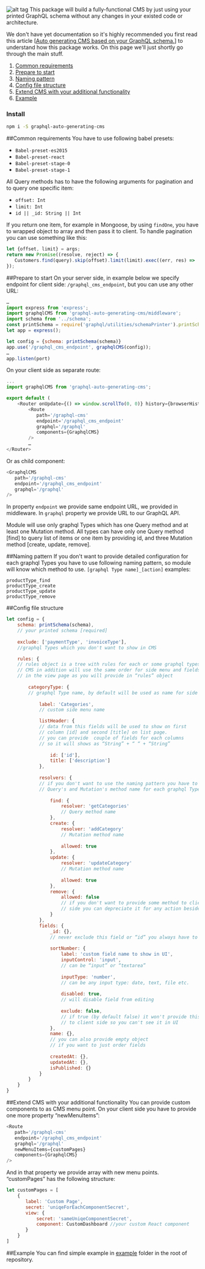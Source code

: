 ![alt tag](https://github.com/sarkistlt/graphql-auto-generating-cms/blob/master/example/Screen-Shot-2016-10-31-at-10.33.13-AM.png)
This package will build a fully-functional CMS by just using your printed GraphQL schema without any changes in your existed code or architecture.

We don't have yet documentation so it's highly recommended you first read this article [[Auto generating CMS based on your GraphQL schema.](https://www.google.com)] to understand how this package works.
On this page we'll just shortly go through the main stuff.

1. [Common requirements](#common-requirements)
2. [Prepare to start](#prepare-to-start)
3. [Naming pattern](#naming-pattern)
5. [Config file structure](#config-file-structure)
6. [Extend CMS with your additional functionality](#extend-cms-with-your-additional-functionality)
7. [Example](#example)

### Install
~~~sh
npm i -S graphql-auto-generating-cms
~~~

##Common requirements
You have to use following babel presets:
- ```Babel-preset-es2015```
- ```Babel-preset-react```
- ```Babel-preset-stage-0```
- ```Babel-preset-stage-1```

All Query methods has to have the following arguments for pagination and to query one specific item:
- ```offset: Int```
- ```limit: Int```
- ```id || _id: String || Int```

If you return one item, for example in Mongoose, by using ```findOne```, you have to wrapped object to array and then pass it to client.
To handle pagination you can use something like this: 
~~~js
let {offset, limit} = args;
return new Promise((resolve, reject) => {
   Customers.find(query).skip(offset).limit(limit).exec((err, res) =>  err ? reject(err) : resolve(res));
});
~~~


##Prepare to start
On your server side, in example below we specify endpoint for client side: ```/graphql_cms_endpoint```, but you can use any other URL: 
~~~js 
…
import express from 'express';
import graphqlCMS from 'graphql-auto-generating-cms/middleware';
import schema from '../schema';
const printSchema = require('graphql/utilities/schemaPrinter').printSchema;
let app = express();

let config = {schema: printSchema(schema)}
app.use('/graphql_cms_endpoint', graphqlCMS(config));
…
app.listen(port)
~~~

On your client side as separate route:
~~~js
...
import graphqlCMS from 'graphql-auto-generating-cms';

export default (
    <Router onUpdate={() => window.scrollTo(0, 0)} history={browserHistory}>
        <Route
           path='/graphql-cms'
           endpoint='/graphql_cms_endpoint'
           graphql='/graphql'
           components={GraphqlCMS}
        />
        …
</Router>
~~~

Or as child component:
~~~js
<GraphqlCMS
   path='/graphql-cms'
   endpoint='/graphql_cms_endpoint'
   graphql='/graphql'
/>
~~~

In property ```endpoint``` we provide same endpoint URL, we provided in middleware. In ```graphql``` property we provide URL to our GraphQL API.

Module will use only graphql Types which has one Query method and at least one Mutation method. 
All types can have only one Query method [find] to query list of items or one item by providing id, and three Mutation method [create, update, remove].

##Naming pattern
If you don't want to provide detailed configuration for each graphql Types you have to use following naming pattern, so module will know which method to use.
```[graphql Type name]_[action]```
examples:
```
productType_find
productType_create
productType_update
productType_remove
```


##Config file structure
~~~js
let config = {
    schema: printSchema(schema), 
    // your printed schema [required]
    
    exclude: ['paymentType', 'invoiceType'], 
    //graphql Types which you don't want to show in CMS

    rules: {
    // rules object is a tree with rules for each or some graphql types 
    // CMS in addition will use the same order for side menu and fields 
    // in the view page as you will provide in “rules” object
    
        categoryType: { 
        // graphql Type name, by default will be used as name for side menu
        
            label: 'Categories', 
            // custom side menu name

            listHeader: {
            // data from this fields will be used to show on first 
            // column [id] and second [title] on list page. 
            // you can provide  couple of fields for each columns 
            // so it will shows as “String” + “ “ + “String”
            
                id: ['id'],
                title: ['description']
            },
            
            resolvers: {
            // if you don't want to use the naming pattern you have to provide 
            // Query's and Mutation's method name for each graphql Type.
                                    
                find: {
                    resolver: 'getCategories' 
                    // Query method name
                },
                create: {
                    resolver: 'addCategory'
                    // Mutation method name
                    
                    allowed: true
                },
                update: {
                    resolver: 'updateCategory'
                    // Mutation method name
                    
                    allowed: true
                },
                remove: {
                    allowed: false
                    // if you don't want to provide some method to client 
                    // side you can depreciate it for any action besides “find”
                }
            },
            fields: {
                _id: {}, 
                // never exclude this field or “id” you always have to provide id
                
                sortNumber: {
                    label: 'custom field name to show in UI',
                    inputControl: 'input', 
                    // can be “input” or “textarea”
                    
                    inputType: 'number', 
                    // can be any input type: date, text, file etc.
                    
                    disabled: true, 
                    // will disable field from editing
                    
                    exclude: false, 
                    // if true (by default false) it won't provide this field
                    // to client side so you can't see it in UI
                },
                name: {}, 
                // you can also provide empty object 
                // if you want to just order fields
                
                createdAt: {},
                updatedAt: {},
                isPublished: {}
            }
        }
    }
}
~~~

##Extend CMS with your additional functionality
You can provide custom components to as CMS menu point. On your client side you have to provide one more property “newMenuItems”:
~~~js
<Route
   path='/graphql-cms'
   endpoint='/graphql_cms_endpoint'
   graphql='/graphql'
   newMenuItems={customPages}
   components={GraphqlCMS}
/>
~~~

And in that property we provide array with new menu points. “customPages” has the following structure:
~~~js
let customPages = [
    {
       label: 'Custom Page',
       secret: 'uniqeForEachComponentSecret',
       view: {
           secret: 'sameUniqeComponentSecret',
           component: CustomDashboard //your custom React component
       }
    }
]
~~~

##Example
You can find simple example in [example](https://github.com/sarkistlt/graphql-auto-generating-cms/tree/master/example) folder in the root of repository.




